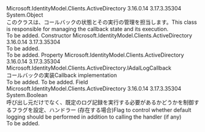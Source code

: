 <Type Name="LoggerCallbackHandler" FullName="Microsoft.IdentityModel.Clients.ActiveDirectory.LoggerCallbackHandler">
  <TypeSignature Language="C#" Value="public sealed class LoggerCallbackHandler" />
  <TypeSignature Language="ILAsm" Value=".class public auto ansi sealed beforefieldinit LoggerCallbackHandler extends System.Object" />
  <TypeSignature Language="DocId" Value="T:Microsoft.IdentityModel.Clients.ActiveDirectory.LoggerCallbackHandler" />
  <TypeSignature Language="VB.NET" Value="Public NotInheritable Class LoggerCallbackHandler" />
  <TypeSignature Language="F#" Value="type LoggerCallbackHandler = class" />
  <AssemblyInfo>
    <AssemblyName>Microsoft.IdentityModel.Clients.ActiveDirectory</AssemblyName>
    <AssemblyVersion>3.16.0.14</AssemblyVersion>
    <AssemblyVersion>3.17.3.35304</AssemblyVersion>
  </AssemblyInfo>
  <Base>
    <BaseTypeName>System.Object</BaseTypeName>
  </Base>
  <Interfaces />
  <Docs>
    <summary>
            <span data-ttu-id="d9794-101">このクラスは、コールバックの状態とその実行の管理を担当します。</span><span class="sxs-lookup"><span data-stu-id="d9794-101">This class is responsible for managing the callback state and its execution.</span></span>
            </summary>
    <remarks>To be added.</remarks>
  </Docs>
  <Members>
    <Member MemberName=".ctor">
      <MemberSignature Language="C#" Value="public LoggerCallbackHandler ();" />
      <MemberSignature Language="ILAsm" Value=".method public hidebysig specialname rtspecialname instance void .ctor() cil managed" />
      <MemberSignature Language="DocId" Value="M:Microsoft.IdentityModel.Clients.ActiveDirectory.LoggerCallbackHandler.#ctor" />
      <MemberSignature Language="VB.NET" Value="Public Sub New ()" />
      <MemberType>Constructor</MemberType>
      <AssemblyInfo>
        <AssemblyName>Microsoft.IdentityModel.Clients.ActiveDirectory</AssemblyName>
        <AssemblyVersion>3.16.0.14</AssemblyVersion>
        <AssemblyVersion>3.17.3.35304</AssemblyVersion>
      </AssemblyInfo>
      <Parameters />
      <Docs>
        <summary>To be added.</summary>
        <remarks>To be added.</remarks>
      </Docs>
    </Member>
    <Member MemberName="Callback">
      <MemberSignature Language="C#" Value="public static Microsoft.IdentityModel.Clients.ActiveDirectory.IAdalLogCallback Callback { set; }" />
      <MemberSignature Language="ILAsm" Value=".property class Microsoft.IdentityModel.Clients.ActiveDirectory.IAdalLogCallback Callback" />
      <MemberSignature Language="DocId" Value="P:Microsoft.IdentityModel.Clients.ActiveDirectory.LoggerCallbackHandler.Callback" />
      <MemberSignature Language="VB.NET" Value="Public Shared Property Callback As IAdalLogCallback" />
      <MemberSignature Language="F#" Value="member this.Callback : Microsoft.IdentityModel.Clients.ActiveDirectory.IAdalLogCallback" Usage="Microsoft.IdentityModel.Clients.ActiveDirectory.LoggerCallbackHandler.Callback" />
      <MemberType>Property</MemberType>
      <AssemblyInfo>
        <AssemblyName>Microsoft.IdentityModel.Clients.ActiveDirectory</AssemblyName>
        <AssemblyVersion>3.16.0.14</AssemblyVersion>
        <AssemblyVersion>3.17.3.35304</AssemblyVersion>
      </AssemblyInfo>
      <ReturnValue>
        <ReturnType>Microsoft.IdentityModel.Clients.ActiveDirectory.IAdalLogCallback</ReturnType>
      </ReturnValue>
      <Docs>
        <summary>
            <span data-ttu-id="d9794-102">コールバックの実装</span><span class="sxs-lookup"><span data-stu-id="d9794-102">Callback implementation</span></span>
            </summary>
        <value>To be added.</value>
        <remarks>To be added.</remarks>
      </Docs>
    </Member>
    <Member MemberName="UseDefaultLogging">
      <MemberSignature Language="C#" Value="public static bool UseDefaultLogging;" />
      <MemberSignature Language="ILAsm" Value=".field public static bool UseDefaultLogging" />
      <MemberSignature Language="DocId" Value="F:Microsoft.IdentityModel.Clients.ActiveDirectory.LoggerCallbackHandler.UseDefaultLogging" />
      <MemberSignature Language="VB.NET" Value="Public Shared UseDefaultLogging As Boolean " />
      <MemberSignature Language="F#" Value=" staticval mutable UseDefaultLogging : bool" Usage="Microsoft.IdentityModel.Clients.ActiveDirectory.LoggerCallbackHandler.UseDefaultLogging" />
      <MemberType>Field</MemberType>
      <AssemblyInfo>
        <AssemblyName>Microsoft.IdentityModel.Clients.ActiveDirectory</AssemblyName>
        <AssemblyVersion>3.16.0.14</AssemblyVersion>
        <AssemblyVersion>3.17.3.35304</AssemblyVersion>
      </AssemblyInfo>
      <ReturnValue>
        <ReturnType>System.Boolean</ReturnType>
      </ReturnValue>
      <Docs>
        <summary>
            <span data-ttu-id="d9794-103">呼び出し元だけでなく、既定のログ記録を実行する必要があるかどうかを制御するフラグを設定、<see cref="P:Microsoft.IdentityModel.Clients.ActiveDirectory.LoggerCallbackHandler.Callback" />ハンドラー (存在する場合)</span><span class="sxs-lookup"><span data-stu-id="d9794-103">Flag to control whether default logging should be performed in addition to calling the <see cref="P:Microsoft.IdentityModel.Clients.ActiveDirectory.LoggerCallbackHandler.Callback" /> handler (if any)</span></span>
            </summary>
        <remarks>To be added.</remarks>
      </Docs>
    </Member>
  </Members>
</Type>